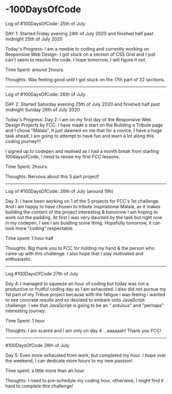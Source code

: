 # -100DaysOfCode

Log of #100DaysOfCode: 25th of July

DAY 1: Started Friday evening 24th of July 2020 and finished  half past midnight 25th of July 2020

Today's Progress: I am a newbie to coding and currently working on Responsive Web Design- I got stuck on a section of CSS Grid and I just can't seem to resolve the code. I hope tomorrow, I will figure it out. 

Time Spent: around 2hours.

Thoughts: Was feeling good until I got stuck on the 17th part of 22 sections.

-------
Log of #100DaysOfCode: 26th of July

DAY 2: Started Saturday evening 25th of July 2020 and finished half past midnight Sunday 26th of July 2020

Today's Progress: Day 2: I am  on my first day of  the Responsive Web Design Projects by FCC. I have made a start on the Building a Tribute page and I chose "Malala".  It just dawned on me that for a novice, I have a huge task ahead, I am going to attempt to have fun and learn a lot along this coding journey!!! 

I signed up to codepen and realised as I had a month break from starting 100daysofCode, I need to revise my first FCC lessons.

Time Spent: 2hours.

Thoughts: Nervous about this 5 part project!

----
Log of #100DaysOfCode: 26th of July (around 19h)

Day 3: I have been working on 1 of the 5 projects for FCC's 1st challenge. And I am happy to have chosen to tribute inspirational Malala, as it makes building the  content of the project interesting  & tomorrow I am hoping to work out the padding. At first I was very daunted by the task but right now in my codepen, I see I am buidling some thing. Hopefully tomorrow, it can look more "coding" respectable.

Time spent: 1 hour half




Thoughts: Big thank you to FCC for holding my  hand & the person who came up with this challenge. I also hope that I stay motivated and enthusiastic.

-------

Log #100DaysOfCode 27th of July 



Day 4: I managed to squeeze an hour of coding but today was not a productive or fruitful coding day as I am exhausted.
       I also did not pursue my 1st part of  my Tribue project because with the fatigue i was feeling i wanted to see concrete results and so decided to embark onto JavaScript challenge.  I see that JavaScript is going to be an " arduous" and "perhaps" interesting journey.

Time Spent: 1 hour

Thoughts: I am scared and I am only on day 4 ...aaaaaah! Thank you FCC!


-------


#100DaysOfCode 28th of July

Day 5: Even more exhausted from work, but completed my  hour. I hope over the weekend, I can dedicate more hours to my new passion!

Time spent: a little more than an hour

Thoughts: I need to pre-schedule my coding hour, otherwise, I might find it hard to complete this  challenge!

